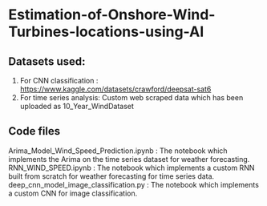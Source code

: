 # Estimation-of-Onshore-Wind-Turbines-locations-using-AI

## Datasets used: 
1. For CNN classification : https://www.kaggle.com/datasets/crawford/deepsat-sat6
2. For time series analysis: Custom web scraped data which has been uploaded as 10_Year_WindDataset

## Code files
Arima_Model_Wind_Speed_Prediction.ipynb : The notebook which implements the Arima on the time series dataset for weather forecasting.  
RNN_WIND_SPEED.ipynb : The notebook which implements a custom RNN built from scratch for weather forecasting for time series data.  
deep_cnn_model_image_classification.py : The notebook which implements a custom CNN for image classification.


